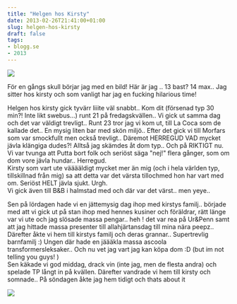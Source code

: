 ```yaml
---
title: "Helgen hos Kirsty"
date: 2013-02-26T21:41:00+01:00
slug: helgen-hos-kirsty
draft: false
tags:
- blogg.se
- 2013
---
```

![](/assets/images/blogg.se/typgapflabb_96253300.jpg)

För en gångs skull börjar jag med en bild! Här är jag .. 13 bast? 14 max.. Jag sitter hos kirsty och som vanligt har jag en fucking hilarious time!  

Helgen hos kirsty gick tyvärr liiite väl snabbt.. Kom dit (försenad typ 30 min?! Inte likt swebus...) runt 21 på fredagskvällen.. Vi gick ut samma dag och det var väldigt trevligt.. Runt 23 tror jag vi kom ut, till La Coca som de kallade det.. En mysig liten bar med skön miljö.. Efter det gick vi till Morfars som var smockfullt men också trevligt.. Däremot HERREGUD VAD mycket jävla klängiga dudes?! Alltså jag skämdes åt dom typ.. Och på RIKTIGT nu. Vi var tvunga att Putta bort folk och seriöst säga "nej!" flera gånger, som om dom vore jävla hundar.. Herregud.  
Kirsty som vart ute vääääldigt mycket mer än mig (och i hela världen typ, tillskillnad från mig) sa att detta var det värsta tillochmed hon har vart med om. Seriöst HELT jävla sjukt. Urgh.  
Vi gick även till B&B i halmstad med och där var det värst.. men yeye..  
  
Sen på lördagen hade vi en jättemysig dag ihop med kirstys familj.. började med att vi gick ut på stan ihop med hennes kusiner och föräldrar, rätt länge var vi ute och jag slösade massa pengar.. heh ! det var rea på Ur&Penn samt att jag hittade massa presenter till allahjärtansdag till mina nära peepz..  Därefter åkte vi hem till kirstys familj och deras grannar.. Supertrevlig barnfamilj :) Ungen där hade en jäääkla massa ascoola transformersleksaker.. Och nu vet jag vart jag kan köpa dom :D (but im not telling you guys! )  
Sen käkade vi god middag, drack vin (inte jag, men de flesta andra) och spelade TP långt in på kvällen. Därefter vandrade vi hem till kirsty och somnade.. På söndagen åkte jag hem tidigt och thats about it  
  

![](/assets/images/blogg.se/dsc06063_96965858.jpg)